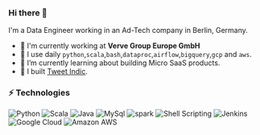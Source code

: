 ### Hi there 👋

I'm a Data Engineer working in an Ad-Tech company in Berlin, Germany.

- 🏢   I'm currently working at **Verve Group Europe GmbH**
- 🔧   I use daily `python`,`scala`,`bash`,`dataproc`,`airflow`,`bigquery`,`gcp` and `aws`.
- 🌱   I’m currently learning about building Micro SaaS products.
- 🚀   I built [Tweet Indic](https://tweet-indic.herokuapp.com/).

### ⚡ Technologies
![Python](https://img.shields.io/badge/-Python-black?style=flat-square&logo=Python)
![Scala](https://img.shields.io/badge/scala-%23DC322F.svg?style=flat-square&logo=scala&logoColor=white)
![Java](https://img.shields.io/badge/-java-E34A86?style=flat-square&logo=java)
![MySql](https://img.shields.io/badge/MySQL-00000F?style=flat-square&logo=mysql&logoColor=white)
![spark](https://img.shields.io/static/v1?logo=apache-spark&label=&message=spark&color=111&logoColor=AAA&style=flat-square)
![Shell Scripting](https://img.shields.io/badge/shell_script-%23121011.svg?style=flat-square&logo=gnu-bash&logoColor=white)
![Jenkins](https://img.shields.io/badge/jenkins-%232C5263.svg?style=flat-square&logo=jenkins&logoColor=white)
![Google Cloud](https://img.shields.io/badge/Google%20Cloud-black?style=flat-square&logo=google-cloud)
![Amazon AWS](https://img.shields.io/badge/Amazon%20AWS-232F3E?style=flat-square&logo=amazon-aws)





